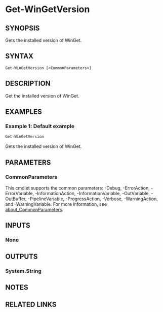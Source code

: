 ﻿---
external help file: Microsoft.WinGet.Client.Cmdlets.dll-Help.xml
Module Name: Microsoft.WinGet.Client
online version:
schema: 2.0.0
---

# Get-WinGetVersion

## SYNOPSIS
Gets the installed version of WinGet.

## SYNTAX

```
Get-WinGetVersion [<CommonParameters>]
```

## DESCRIPTION

Get the installed version of WinGet.

## EXAMPLES

### Example 1: Default example

```powershell
Get-WinGetVersion
```

Gets the installed version of WinGet.

## PARAMETERS

### CommonParameters

This cmdlet supports the common parameters: -Debug, -ErrorAction, -ErrorVariable,
-InformationAction, -InformationVariable, -OutVariable, -OutBuffer, -PipelineVariable,
-ProgressAction, -Verbose, -WarningAction, and -WarningVariable. For more information, see
[about_CommonParameters](http://go.microsoft.com/fwlink/?LinkID=113216).

## INPUTS

### None

## OUTPUTS

### System.String

## NOTES

## RELATED LINKS
